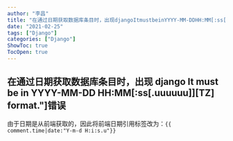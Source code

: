```yaml
---
author: "李昌"
title: "在通过日期获取数据库条目时，出现djangoItmustbeinYYYY-MM-DDHH:MM[:ss[.uuuuuu]][TZ]format.\"]错误"
date: "2021-02-25"
tags: ["Django"]
categories: ["Django"]
ShowToc: true
TocOpen: true
---
```


## 在通过日期获取数据库条目时，出现 django It must be in YYYY-MM-DD HH:MM[:ss[.uuuuuu]][TZ] format."]错误

由于日期是从前端获取的，因此将前端日期引用标签改为：`{{ comment.time|date:"Y-m-d H:i:s.u"}}`
